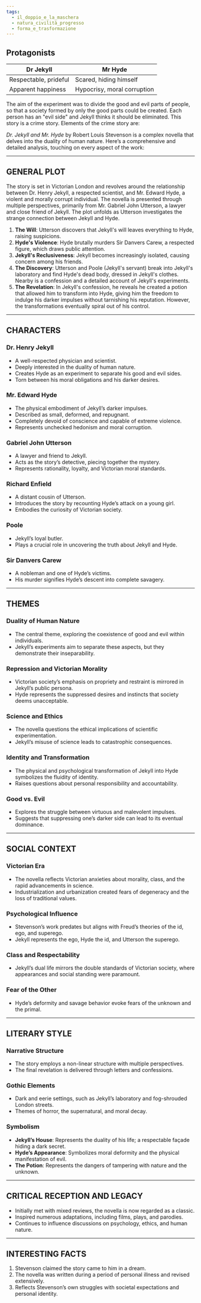```yaml
---
tags:
  - il_doppio_e_la_maschera
  - natura_civilità_progresso
  - forma_e_trasformazione
---
```


## Protagonists

| Dr Jekyll             | Mr Hyde                     |
| --------------------- | --------------------------- |
| Respectable, prideful | Scared, hiding himself      |
| Apparent happiness    | Hypocrisy, moral corruption |

The aim of the experiment was to divide the good and evil parts of people, so that a society formed by only the good parts could be created. Each person has an "evil side" and Jekyll thinks it should be eliminated. This story is a crime story. Elements of the crime story are:

_Dr. Jekyll and Mr. Hyde_ by Robert Louis Stevenson is a complex novella that delves into the duality of human nature. Here’s a comprehensive and detailed analysis, touching on every aspect of the work:

---

## **GENERAL PLOT**

The story is set in Victorian London and revolves around the relationship between Dr. Henry Jekyll, a respected scientist, and Mr. Edward Hyde, a violent and morally corrupt individual. The novella is presented through multiple perspectives, primarily from Mr. Gabriel John Utterson, a lawyer and close friend of Jekyll. The plot unfolds as Utterson investigates the strange connection between Jekyll and Hyde.

1. **The Will**: Utterson discovers that Jekyll's will leaves everything to Hyde, raising suspicions.
2. **Hyde's Violence**: Hyde brutally murders Sir Danvers Carew, a respected figure, which draws public attention.
3. **Jekyll's Reclusiveness**: Jekyll becomes increasingly isolated, causing concern among his friends.
4. **The Discovery**: Utterson and Poole (Jekyll's servant) break into Jekyll's laboratory and find Hyde's dead body, dressed in Jekyll's clothes. Nearby is a confession and a detailed account of Jekyll's experiments.
5. **The Revelation**: In Jekyll's confession, he reveals he created a potion that allowed him to transform into Hyde, giving him the freedom to indulge his darker impulses without tarnishing his reputation. However, the transformations eventually spiral out of his control.

---

## **CHARACTERS**

### **Dr. Henry Jekyll**

- A well-respected physician and scientist.
- Deeply interested in the duality of human nature.
- Creates Hyde as an experiment to separate his good and evil sides.
- Torn between his moral obligations and his darker desires.

### **Mr. Edward Hyde**

- The physical embodiment of Jekyll’s darker impulses.
- Described as small, deformed, and repugnant.
- Completely devoid of conscience and capable of extreme violence.
- Represents unchecked hedonism and moral corruption.

### **Gabriel John Utterson**

- A lawyer and friend to Jekyll.
- Acts as the story’s detective, piecing together the mystery.
- Represents rationality, loyalty, and Victorian moral standards.

### **Richard Enfield**

- A distant cousin of Utterson.
- Introduces the story by recounting Hyde’s attack on a young girl.
- Embodies the curiosity of Victorian society.

### **Poole**

- Jekyll’s loyal butler.
- Plays a crucial role in uncovering the truth about Jekyll and Hyde.

### **Sir Danvers Carew**

- A nobleman and one of Hyde’s victims.
- His murder signifies Hyde’s descent into complete savagery.

---

## **THEMES**

### **Duality of Human Nature**

- The central theme, exploring the coexistence of good and evil within individuals.
- Jekyll’s experiments aim to separate these aspects, but they demonstrate their inseparability.

### **Repression and Victorian Morality**

- Victorian society’s emphasis on propriety and restraint is mirrored in Jekyll’s public persona.
- Hyde represents the suppressed desires and instincts that society deems unacceptable.

### **Science and Ethics**

- The novella questions the ethical implications of scientific experimentation.
- Jekyll’s misuse of science leads to catastrophic consequences.

### **Identity and Transformation**

- The physical and psychological transformation of Jekyll into Hyde symbolizes the fluidity of identity.
- Raises questions about personal responsibility and accountability.

### **Good vs. Evil**

- Explores the struggle between virtuous and malevolent impulses.
- Suggests that suppressing one’s darker side can lead to its eventual dominance.

---

## **SOCIAL CONTEXT**

### **Victorian Era**

- The novella reflects Victorian anxieties about morality, class, and the rapid advancements in science.
- Industrialization and urbanization created fears of degeneracy and the loss of traditional values.

### **Psychological Influence**

- Stevenson’s work predates but aligns with Freud’s theories of the id, ego, and superego.
- Jekyll represents the ego, Hyde the id, and Utterson the superego.

### **Class and Respectability**

- Jekyll’s dual life mirrors the double standards of Victorian society, where appearances and social standing were paramount.

### **Fear of the Other**

- Hyde’s deformity and savage behavior evoke fears of the unknown and the primal.

---

## **LITERARY STYLE**

### **Narrative Structure**

- The story employs a non-linear structure with multiple perspectives.
- The final revelation is delivered through letters and confessions.

### **Gothic Elements**

- Dark and eerie settings, such as Jekyll’s laboratory and fog-shrouded London streets.
- Themes of horror, the supernatural, and moral decay.

### **Symbolism**

- **Jekyll’s House**: Represents the duality of his life; a respectable façade hiding a dark secret.
- **Hyde’s Appearance**: Symbolizes moral deformity and the physical manifestation of evil.
- **The Potion**: Represents the dangers of tampering with nature and the unknown.

---

## **CRITICAL RECEPTION AND LEGACY**

- Initially met with mixed reviews, the novella is now regarded as a classic.
- Inspired numerous adaptations, including films, plays, and parodies.
- Continues to influence discussions on psychology, ethics, and human nature.

---

## **INTERESTING FACTS**

1. Stevenson claimed the story came to him in a dream.
2. The novella was written during a period of personal illness and revised extensively.
3. Reflects Stevenson’s own struggles with societal expectations and personal identity.
